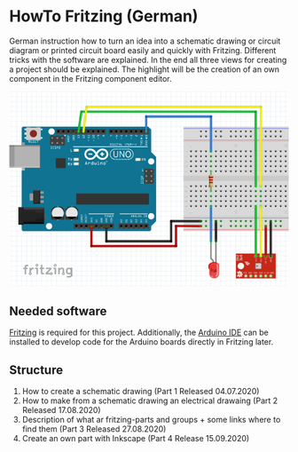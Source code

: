 # HowTo Fritzing (German)
German instruction how to turn an idea into a schematic drawing
or circuit diagram or printed circuit board easily and quickly 
with Fritzing. Different tricks with the software are explained.
In the end all three views for creating a project should be 
explained. The highlight will be the creation of an own component
in the Fritzing component editor.

![Schema](Part_1/images/Finish_drawing.png)

## Needed software
[Fritzing](https://fritzing.org/download/) is required for this project. 
Additionally, the [Arduino IDE](https://www.arduino.cc/en/Main/Software) 
can be installed to develop code for the Arduino boards directly in Fritzing later.

## Structure
1. How to create a schematic drawing (Part 1 Released 04.07.2020)
2. How to make from a schematic drawing an electrical drawaing (Part 2 Released 17.08.2020)
3. Description of what ar fritzing-parts and groups + some links where to find them (Part 3 Released 27.08.2020)
4. Create an own part with Inkscape (Part 4 Release 15.09.2020)

